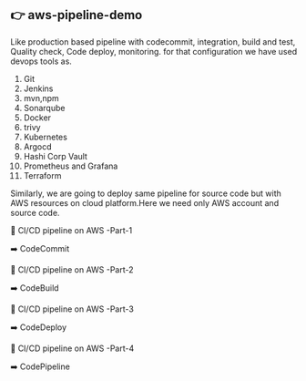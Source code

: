 ## 👉 aws-pipeline-demo

Like production based pipeline with codecommit, integration, build and test, Quality check, Code deploy, monitoring.
for that configuration we have used devops tools as.
1. Git
2. Jenkins
3. mvn,npm
4. Sonarqube
5. Docker
6. trivy
7. Kubernetes
8. Argocd
9. Hashi Corp Vault
10. Prometheus and Grafana
11. Terraform


Similarly, we are going to deploy same pipeline for source code but with AWS resources on cloud platform.Here we need only AWS account and source code.

🎯 CI/CD pipeline on AWS -Part-1

➡️ CodeCommit

🎯 CI/CD pipeline on AWS -Part-2

➡️ CodeBuild

🎯 CI/CD pipeline on AWS -Part-3

➡️ CodeDeploy

🎯 CI/CD pipeline on AWS -Part-4

➡️ CodePipeline